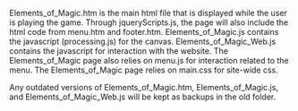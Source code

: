 Elements_of_Magic.htm is the main html file that is displayed while the user is playing the game.
Through jqueryScripts.js, the page will also include the html code from menu.htm and footer.htm.
Elements_of_Magic.js contains the javascript (processing.js) for the canvas.
Elements_of_Magic_Web.js contains the javascript for interaction with the website. The Elements_of_Magic page also relies on menu.js for interaction related to the menu.
The Elements_of_Magic page relies on main.css for site-wide css.

Any outdated versions of Elements_of_Magic.htm, Elements_of_Magic.js, and Elements_of_Magic_Web.js will be kept as backups in the old folder.